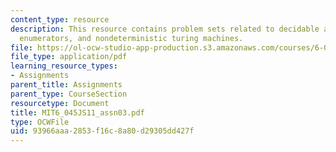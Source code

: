 ```yaml
---
content_type: resource
description: This resource contains problem sets related to decidable and recognizable,
  enumerators, and nondeterministic turing machines.
file: https://ol-ocw-studio-app-production.s3.amazonaws.com/courses/6-045j-automata-computability-and-complexity-spring-2011/93966aaa2853f16c8a80d29305dd427f_MIT6_045JS11_assn03.pdf
file_type: application/pdf
learning_resource_types:
- Assignments
parent_title: Assignments
parent_type: CourseSection
resourcetype: Document
title: MIT6_045JS11_assn03.pdf
type: OCWFile
uid: 93966aaa-2853-f16c-8a80-d29305dd427f
---
```


